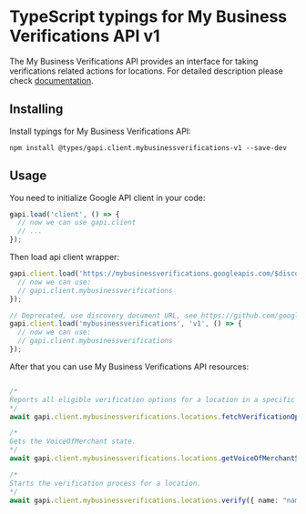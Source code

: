 # TypeScript typings for My Business Verifications API v1

The My Business Verifications API provides an interface for taking verifications related actions for locations.
For detailed description please check [documentation](https://developers.google.com/my-business/).

## Installing

Install typings for My Business Verifications API:

```
npm install @types/gapi.client.mybusinessverifications-v1 --save-dev
```

## Usage

You need to initialize Google API client in your code:

```typescript
gapi.load('client', () => {
  // now we can use gapi.client
  // ...
});
```

Then load api client wrapper:

```typescript
gapi.client.load('https://mybusinessverifications.googleapis.com/$discovery/rest?version=v1', () => {
  // now we can use:
  // gapi.client.mybusinessverifications
});
```

```typescript
// Deprecated, use discovery document URL, see https://github.com/google/google-api-javascript-client/blob/master/docs/reference.md#----gapiclientloadname----version----callback--
gapi.client.load('mybusinessverifications', 'v1', () => {
  // now we can use:
  // gapi.client.mybusinessverifications
});
```



After that you can use My Business Verifications API resources: <!-- TODO: make this work for multiple namespaces -->

```typescript

/*
Reports all eligible verification options for a location in a specific language.
*/
await gapi.client.mybusinessverifications.locations.fetchVerificationOptions({ location: "location",  });

/*
Gets the VoiceOfMerchant state.
*/
await gapi.client.mybusinessverifications.locations.getVoiceOfMerchantState({ name: "name",  });

/*
Starts the verification process for a location.
*/
await gapi.client.mybusinessverifications.locations.verify({ name: "name",  });
```
